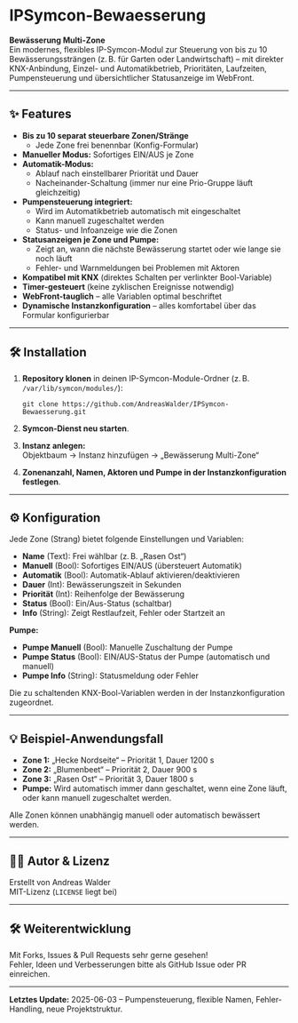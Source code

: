 # IPSymcon-Bewaesserung

**Bewässerung Multi-Zone**  
Ein modernes, flexibles IP-Symcon-Modul zur Steuerung von bis zu 10 Bewässerungssträngen (z. B. für Garten oder Landwirtschaft) – mit direkter KNX-Anbindung, Einzel- und Automatikbetrieb, Prioritäten, Laufzeiten, Pumpensteuerung und übersichtlicher Statusanzeige im WebFront.

---

## ✨ Features

- **Bis zu 10 separat steuerbare Zonen/Stränge**
    - Jede Zone frei benennbar (Konfig-Formular)
- **Manueller Modus:** Sofortiges EIN/AUS je Zone
- **Automatik-Modus:**  
    - Ablauf nach einstellbarer Priorität und Dauer  
    - Nacheinander-Schaltung (immer nur eine Prio-Gruppe läuft gleichzeitig)
- **Pumpensteuerung integriert:**
    - Wird im Automatikbetrieb automatisch mit eingeschaltet
    - Kann manuell zugeschaltet werden
    - Status- und Infoanzeige wie die Zonen
- **Statusanzeigen je Zone und Pumpe:**
    - Zeigt an, wann die nächste Bewässerung startet oder wie lange sie noch läuft
    - Fehler- und Warnmeldungen bei Problemen mit Aktoren
- **Kompatibel mit KNX** (direktes Schalten per verlinkter Bool-Variable)
- **Timer-gesteuert** (keine zyklischen Ereignisse notwendig)
- **WebFront-tauglich** – alle Variablen optimal beschriftet
- **Dynamische Instanzkonfiguration** – alles komfortabel über das Formular konfigurierbar

---

## 🛠️ Installation

1. **Repository klonen** in deinen IP-Symcon-Module-Ordner (z. B. `/var/lib/symcon/modules/`):

   ```
   git clone https://github.com/AndreasWalder/IPSymcon-Bewaesserung.git
   ```

2. **Symcon-Dienst neu starten**.

3. **Instanz anlegen:**  
   Objektbaum → Instanz hinzufügen → „Bewässerung Multi-Zone“

4. **Zonenanzahl, Namen, Aktoren und Pumpe in der Instanzkonfiguration festlegen**.

---

## ⚙️ Konfiguration

Jede Zone (Strang) bietet folgende Einstellungen und Variablen:

- **Name** (Text): Frei wählbar (z. B. „Rasen Ost“)
- **Manuell** (Bool): Sofortiges EIN/AUS (übersteuert Automatik)
- **Automatik** (Bool): Automatik-Ablauf aktivieren/deaktivieren
- **Dauer** (Int): Bewässerungszeit in Sekunden
- **Priorität** (Int): Reihenfolge der Bewässerung
- **Status** (Bool): Ein/Aus-Status (schaltbar)
- **Info** (String): Zeigt Restlaufzeit, Fehler oder Startzeit an

**Pumpe:**  
- **Pumpe Manuell** (Bool): Manuelle Zuschaltung der Pumpe
- **Pumpe Status** (Bool): EIN/AUS-Status der Pumpe (automatisch und manuell)
- **Pumpe Info** (String): Statusmeldung oder Fehler

Die zu schaltenden KNX-Bool-Variablen werden in der Instanzkonfiguration zugeordnet.

---

## 💡 Beispiel-Anwendungsfall

- **Zone 1:** „Hecke Nordseite“ – Priorität 1, Dauer 1200 s
- **Zone 2:** „Blumenbeet“ – Priorität 2, Dauer 900 s  
- **Zone 3:** „Rasen Ost“ – Priorität 3, Dauer 1800 s  
- **Pumpe:** Wird automatisch immer dann geschaltet, wenn eine Zone läuft, oder kann manuell zugeschaltet werden.

Alle Zonen können unabhängig manuell oder automatisch bewässert werden.

---

## 🧑‍💻 Autor & Lizenz

Erstellt von Andreas Walder  
MIT-Lizenz (`LICENSE` liegt bei)

---

## 🛠️ Weiterentwicklung

Mit Forks, Issues & Pull Requests sehr gerne gesehen!  
Fehler, Ideen und Verbesserungen bitte als GitHub Issue oder PR einreichen.

---

**Letztes Update:** 2025-06-03 – Pumpensteuerung, flexible Namen, Fehler-Handling, neue Projektstruktur.
